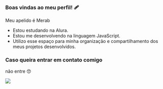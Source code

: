 ### Boas vindas ao meu perfil! 🩹

Meu apelido é Merab

- Estou estudando na Alura.
- Estou me desenvolvendo na linguagem JavaScript.
- Utilizo esse espaço para minha organização e compartilhamento dos meus projetos desenvolvidos.
### Caso queira entrar em contato comigo
não entre 😙

![](https://media1.tenor.com/m/9LaQ3vtV8iYAAAAC/fullmetal-alchemist-edward-elric.gif)
